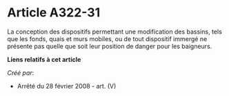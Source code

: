 # Article A322-31

La conception des dispositifs permettant une modification des bassins, tels que les fonds, quais et murs mobiles, ou de tout
dispositif immergé ne présente pas quelle que soit leur position de danger pour les baigneurs.

**Liens relatifs à cet article**

_Créé par_:

  - Arrêté du 28 février 2008 - art. (V)
